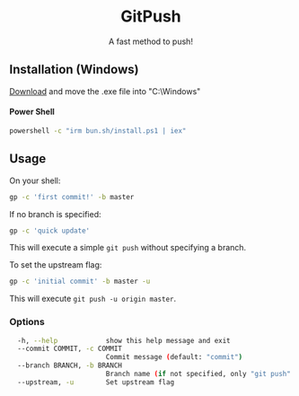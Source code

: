 <div align="center">

# GitPush

A fast method to push!

</div>

## Installation (Windows)

[Download](https://github.com/lullaby6/git-push/releases/download/v1.0.2/gp.exe) and move the .exe file into "C:\Windows"

#### Power Shell

```bash
powershell -c "irm bun.sh/install.ps1 | iex"
```

## Usage
On your shell:

```bash
gp -c 'first commit!' -b master
```

If no branch is specified:

```bash
gp -c 'quick update'
```

This will execute a simple `git push` without specifying a branch.

To set the upstream flag:

```bash
gp -c 'initial commit' -b master -u
```

This will execute `git push -u origin master`.

### Options
```bash
  -h, --help            show this help message and exit
  --commit COMMIT, -c COMMIT
                        Commit message (default: "commit")
  --branch BRANCH, -b BRANCH
                        Branch name (if not specified, only "git push" is executed)
  --upstream, -u        Set upstream flag
```

